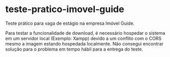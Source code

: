 # teste-pratico-imovel-guide
Teste prático para vaga de estágio na empresa Imóvel Guide.

Para testar a funcionalidade de download, é necessário hospedar o sistema em um servidor local (Exemplo: Xampp) devido a um conflito com o CORS mesmo a imagem estando hospedada localmente. Não consegui encontrar solução para o problema em tempo hábil para a entrega do teste.
